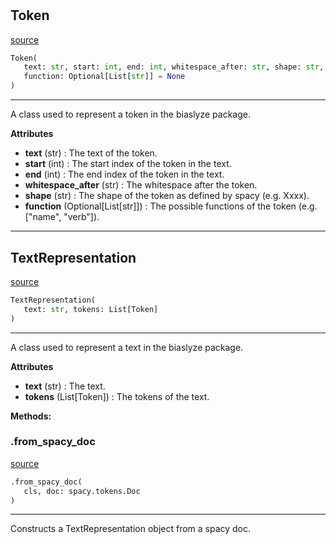 #


## Token
[source](https://github.com/biaslyze-dev/biaslyze/blob/main/biaslyze/text_representation.py/#L13)
```python 
Token(
   text: str, start: int, end: int, whitespace_after: str, shape: str,
   function: Optional[List[str]] = None
)
```


---
A class used to represent a token in the biaslyze package.


**Attributes**

* **text** (str) : The text of the token.
* **start** (int) : The start index of the token in the text.
* **end** (int) : The end index of the token in the text.
* **whitespace_after** (str) : The whitespace after the token.
* **shape** (str) : The shape of the token as defined by spacy (e.g. Xxxx).
* **function** (Optional[List[str]]) : The possible functions of the token (e.g. ["name", "verb"]).


----


## TextRepresentation
[source](https://github.com/biaslyze-dev/biaslyze/blob/main/biaslyze/text_representation.py/#L43)
```python 
TextRepresentation(
   text: str, tokens: List[Token]
)
```


---
A class used to represent a text in the biaslyze package.


**Attributes**

* **text** (str) : The text.
* **tokens** (List[Token]) : The tokens of the text.



**Methods:**


### .from_spacy_doc
[source](https://github.com/biaslyze-dev/biaslyze/blob/main/biaslyze/text_representation.py/#L71)
```python
.from_spacy_doc(
   cls, doc: spacy.tokens.Doc
)
```

---
Constructs a TextRepresentation object from a spacy doc.
